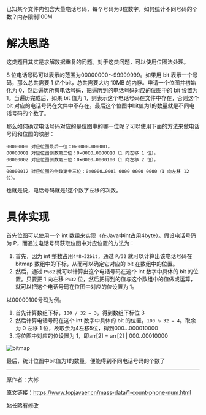 已知某个文件内包含大量电话号码，每个号码为8位数字，如何统计不同号码的个数？内存限制100M

# 解决思路

这类题目其实是求解数据重复的问题。对于这类问题，可以使用位图法处理。

8 位电话号码可以表示的范围为00000000～99999999。如果用 bit 表示一个号码，那么总共需要 1 亿个bit，总共需要大约 10MB 的内存。申请一个位图并初始化为 0，然后遍历所有电话号码，把遍历到的电话号码对应的位图中的 bit 设置为1。当遍历完成后，如果 bit 值为 1，则表示这个电话号码在文件中存在，否则这个bit 对应的电话号码在文件中不存在。最后这个位图中bit值为1的数量就是不同电话号码的个数了。

那么如何确定电话号码对应的是位图中的哪一位呢？可以使用下面的方法来做电话号码和位图的映射：
```
00000000 对应位图最后一位：0×0000…000001。
00000001 对应位图倒数第二位：0×0000…0000010（1 向左移 1 位）。
00000002 对应位图倒数第三位：0×0000…0000100（1 向左移 2 位）。
……
00000012 对应位图的倒数第十三位：0×0000…0001 0000 0000 0000（1 向左移 12 位）。
```
也就是说，电话号码就是1这个数字左移的次数。

# 具体实现

首先位图可以使用一个 int 数组来实现（在Java中int占用4byte）。假设电话号码为 P，而通过电话号码获取位图中对应位置的方法为：
1. 首先，因为 int 整数占用`4*8=32bit`，通过 `P/32` 就可以计算出该电话号码在 bitmap 数组中的下标，从而可以确定它对应的 bit 在数组中的位置。
2. 然后，通过 `P%32` 就可以计算出这个电话号码在这个 int 数字中具体的 bit 的位置。只要把 1 向左移 `P%32` 位，然后把得到的值与这个数组中的值做或运算，就可以把这个电话号码在位图中对应的位设置为 1。

以00000100号码为例。
1. 首先计算数组下标，`100 / 32 = 3`，得到数组下标位 3
2. 然后计算电话号码在这个 int 数字中具体的 bit 的位置，`100 % 32 = 4`。取余为 0 左移 1 位，故取余为4左移5位，得到000...000010000
3. 将位图中对应的位设置为 1，即arr[2] = arr[2] | 000..00010000

![bitmap](http://oss.eyescode.top/eyeshunt/content/a3dd11e2e392ebfef1e2cef317936171.png)

最后，统计位图中bit值为1的数量，便能得到不同电话号码的个数了

------
原作者：大彬

原文链接：https://www.topjavaer.cn/mass-data/1-count-phone-num.html

站长略有修改